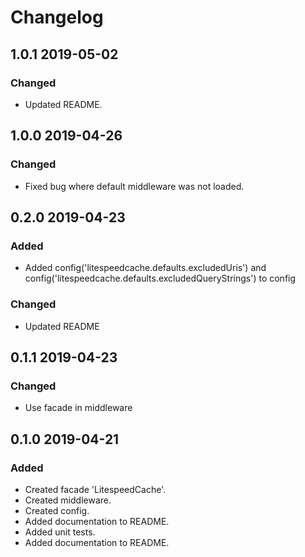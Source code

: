 # Changelog

## 1.0.1 2019-05-02
### Changed
- Updated README.

## 1.0.0 2019-04-26
### Changed
- Fixed bug where default middleware was not loaded.

## 0.2.0 2019-04-23
### Added
- Added config('litespeedcache.defaults.excludedUris') and config('litespeedcache.defaults.excludedQueryStrings') to config

### Changed
- Updated README

## 0.1.1 2019-04-23
### Changed
- Use facade in middleware

## 0.1.0 2019-04-21
### Added
- Created facade 'LitespeedCache'.
- Created middleware.
- Created config.
- Added documentation to README. 
- Added unit tests. 
- Added documentation to README. 
